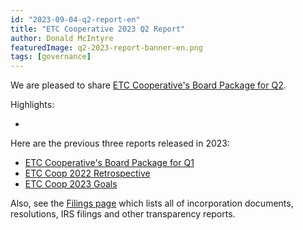 ```yaml
---
id: "2023-09-04-q2-report-en"
title: "ETC Cooperative 2023 Q2 Report"
author: Donald McIntyre
featuredImage: q2-2023-report-banner-en.png
tags: [governance]
---
```


We are pleased to share [ETC Cooperative's Board Package for Q2](https://etccooperative.org/etc-cooperative-q2-2023-en.pdf).

Highlights:

 - 

Here are the previous three reports released in 2023:

- [ETC Cooperative's Board Package for Q1](https://etccooperative.org/posts/2023-06-30-q1-report-en)
- [ETC Coop 2022 Retrospective](./2023-05-18-the-etc-cooperative-2022-retrospective-report-en)
- [ETC Coop 2023 Goals](./2023-05-19-the-etc-cooperative-goals-budget-and-AGM-reports-2023-en)


Also, see the [Filings page](/filings) which lists all of incorporation documents, resolutions, IRS filings and other transparency reports.

